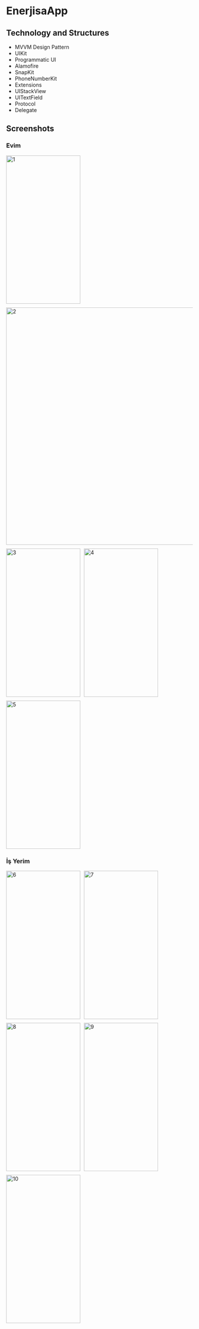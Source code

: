 # EnerjisaApp
 
## Technology and Structures
- MVVM Design Pattern
- UIKit
- Programmatic UI
- Alamofire
- SnapKit
- PhoneNumberKit
- Extensions
- UIStackView
- UITextField
- Protocol 
- Delegate

## Screenshots

### Evim 

<div style="display: flex; flex-wrap: wrap; gap: 10px;">
  <img src="https://github.com/Fathkara/EnerjisaApp/assets/107872054/c85baeef-a307-465e-8480-337b2eb729ec" alt="1" width="200" height="400">
  <img src="https://github.com/Fathkara/EnerjisaApp/assets/107872054/e45ccd0f-af2b-4461-827b-10be8781388f" alt="2" width="1280" height="640">
  <img src="https://github.com/Fathkara/EnerjisaApp/assets/107872054/a46d48a0-63ca-4c91-9357-21d679ccdd16" alt="3" width="200" height="400">
  <img src="https://github.com/Fathkara/EnerjisaApp/assets/107872054/a8de0c38-c0a6-4b3f-9b9e-4f65d72fbab3" alt="4" width="200" height="400">
  <img src="https://github.com/Fathkara/EnerjisaApp/assets/107872054/160a8ae7-194f-4b91-b5bd-4683181e8f86" alt="5" width="200" height="400">
</div>


### İş Yerim

<div style="display: flex; flex-wrap: wrap; gap: 10px;">
  <img src="https://github.com/Fathkara/EnerjisaApp/assets/107872054/4b1b795b-3bd6-4ad1-bb66-b831a4015024" alt="6" width="200" height="400">
  <img src="https://github.com/Fathkara/EnerjisaApp/assets/107872054/3a34a7dc-1de7-4559-ba65-3a0b8d706f38" alt="7" width="200" height="400">
  <img src="https://github.com/Fathkara/EnerjisaApp/assets/107872054/4c94a748-e9c3-4925-a8be-e73aa56cc93a" alt="8" width="200" height="400">
  <img src="https://github.com/Fathkara/EnerjisaApp/assets/107872054/8233de7e-2fb0-43ec-b4eb-8a4f44ed5dfb" alt="9" width="200" height="400">
  <img src="https://github.com/Fathkara/EnerjisaApp/assets/107872054/b294d851-eea4-4275-947a-d759fa3bdf3a" alt="10" width="200" height="400">
</div>
